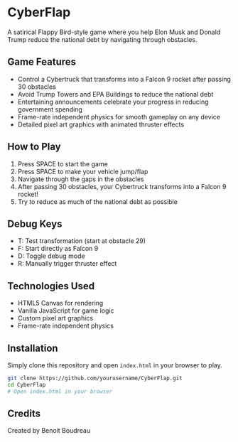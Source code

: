 # CyberFlap

A satirical Flappy Bird-style game where you help Elon Musk and Donald Trump reduce the national debt by navigating through obstacles.

## Game Features

- Control a Cybertruck that transforms into a Falcon 9 rocket after passing 30 obstacles
- Avoid Trump Towers and EPA Buildings to reduce the national debt
- Entertaining announcements celebrate your progress in reducing government spending
- Frame-rate independent physics for smooth gameplay on any device
- Detailed pixel art graphics with animated thruster effects

## How to Play

1. Press SPACE to start the game
2. Press SPACE to make your vehicle jump/flap
3. Navigate through the gaps in the obstacles
4. After passing 30 obstacles, your Cybertruck transforms into a Falcon 9 rocket!
5. Try to reduce as much of the national debt as possible

## Debug Keys

- T: Test transformation (start at obstacle 29)
- F: Start directly as Falcon 9
- D: Toggle debug mode
- R: Manually trigger thruster effect

## Technologies Used

- HTML5 Canvas for rendering
- Vanilla JavaScript for game logic
- Custom pixel art graphics
- Frame-rate independent physics

## Installation

Simply clone this repository and open `index.html` in your browser to play.

```bash
git clone https://github.com/yourusername/CyberFlap.git
cd CyberFlap
# Open index.html in your browser
```

## Credits

Created by Benoit Boudreau 